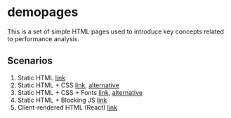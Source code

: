 # demopages

This is a set of simple HTML pages used to introduce key concepts related to performance analysis.

## Scenarios

1. Static HTML [link](index-1.html)
2. Static HTML + CSS [link](index-2.html), [alternative](index-2.1.html)
3. Static HTML + CSS + Fonts [link](index-3.html), [alternative](index-3.1.html)
4. Static HTML + Blocking JS [link](index-4.html)
5. Client-rendered HTML (React) [link](index-5.html)